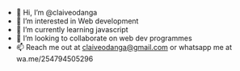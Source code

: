 - 👋 Hi, I’m @claiveodanga
- 👀 I’m interested in Web development
- 🌱 I’m currently learning javascript 
- 💞️ I’m looking to collaborate on web dev programmes
- 📫 Reach me out at claiveodanga@gmail.com or whatsapp me at wa.me/254794505296

<!---
claiveodanga/claiveodanga is a ✨ special ✨ repository because its `README.md` (this file) appears on your GitHub profile.
You can click the Preview link to take a look at your changes.
--->
